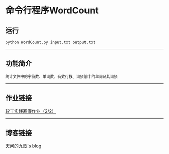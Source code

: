 # 命令行程序WordCount

## 运行
```
python WordCount.py input.txt output.txt
```

***

## 功能简介
    统计文件中的字符数、单词数、有效行数、词频前十的单词及其词频

***

## 作业链接
[软工实践寒假作业（2/2）](https://www.cnblogs.com/lilith0120/p/14426508.html)

***

## 博客链接
[天问的九歌's blog](https://www.cnblogs.com/lilith0120/)